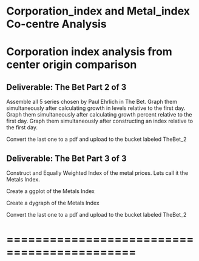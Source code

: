 # Corporation_index and Metal_index Co-centre Analysis

# Corporation index analysis from center origin comparison


##  Deliverable: The Bet Part 2 of 3

Assemble all 5 series chosen by Paul Ehrlich in The Bet.
Graph them simultaneously after calculating growth in levels relative to the first day.
Graph them simultaneously after calculating growth percent relative to the first day.
Graph them simultaneously after constructing an index relative to the first day.

Convert the last one to a pdf and upload to the bucket labeled TheBet_2

## Deliverable: The Bet Part 3 of  3

Construct and Equally Weighted Index of the metal prices.
Lets call it the Metals Index.

Create a ggplot of the Metals Index

Create a dygraph of the Metals Index

Convert the last one to a pdf and upload to the bucket labeled TheBet_2

# ============================================
